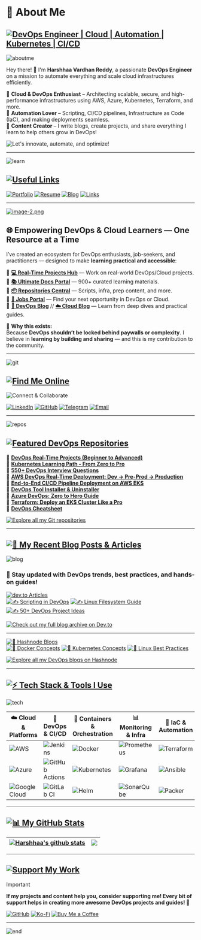 # **🚀 About Me**  

## [![DevOps Engineer | Cloud | Automation | Kubernetes | CI/CD](https://img.shields.io/badge/DevOps_Engineer_%7C_Cloud_%7C_Automation_%7C_Kubernetes_%7C_CI/CD-0A0A0A?style=for-the-badge&logo=devops&logoColor=white)](https://link.notharshhaa.site)

![aboutme](https://imgur.com/CvgYNnv.png)

Hey there! 👋 I'm **Harshhaa Vardhan Reddy**, a passionate **DevOps Engineer** on a mission to automate everything and scale cloud infrastructures efficiently.  

🔹 **Cloud & DevOps Enthusiast** – Architecting scalable, secure, and high-performance infrastructures using AWS, Azure, Kubernetes, Terraform, and more.  
🔹 **Automation Lover** – Scripting, CI/CD pipelines, Infrastructure as Code (IaC), and making deployments seamless.  
🔹 **Content Creator** – I write blogs, create projects, and share everything I learn to help others grow in DevOps!  

![Let's innovate, automate, and optimize!](https://img.shields.io/badge/Let's%20innovate,%20automate,%20and%20optimize!-00BFFF?style=for-the-badge&logo=fastapi&logoColor=white)

---

![learn](https://imgur.com/DY2IoaL.png)

## [![Useful Links](https://img.shields.io/badge/Useful_Links-0A0A0A?style=for-the-badge&logo=link&logoColor=white)](https://link.notharshhaa.site)

[![Portfolio](https://img.shields.io/badge/Portfolio-notharshhaa.site-0A0A0A?style=for-the-badge&logo=vercel&logoColor=white)](https://notharshhaa.site) [![Resume](https://img.shields.io/badge/Resume-cv.notharshhaa.site-007ACC?style=for-the-badge&logo=read-the-docs&logoColor=white)](https://cv.notharshhaa.site) [![Blog](https://img.shields.io/badge/Blog-blog.notharshhaa.site-FFA500?style=for-the-badge&logo=hashnode&logoColor=white)](https://blog.notharshhaa.site) [![Links](https://img.shields.io/badge/All%20Links-link.notharshhaa.site-8A2BE2?style=for-the-badge&logo=linktree&logoColor=white)](https://link.notharshhaa.site)

---

[![image-2.png](https://i.postimg.cc/jqBZ9NLw/image-2.png)](https://postimg.cc/6TLr48Vt)

## 🌐 **Empowering DevOps & Cloud Learners — One Resource at a Time**

I’ve created an ecosystem for DevOps enthusiasts, job-seekers, and practitioners — designed to make **learning practical and accessible**:

🔹 **[💻 Real-Time Projects Hub](https://projects.prodevopsguytech.com)** — Work on real-world DevOps/Cloud projects.  
🔹 **[📚 Ultimate Docs Portal](https://docs.prodevopsguytech.com)** — 900+ curated learning materials.  
🔹 **[📦 Repositories Central](https://repos.prodevopsguytech.com)** — Scripts, infra, prep content, and more.  
🔹 **[🧭 Jobs Portal](https://jobs.prodevopsguytech.com)** — Find your next opportunity in DevOps or Cloud.  
🔹 **[📰 DevOps Blog](https://blog.prodevopsguytech.com)** // **[☁️ Cloud Blog](https://cloud.prodevopsguytech.com)** — Learn from deep dives and practical guides.

🎯 **Why this exists:**  
Because **DevOps shouldn’t be locked behind paywalls or complexity**. I believe in **learning by building and sharing** — and this is my contribution to the community.

---

![git](https://imgur.com/TCiZWsZ.png)

## [![Find Me Online](https://img.shields.io/badge/Find_Me_Online-0A0A0A?style=for-the-badge&logo=linkedin&logoColor=white)](https://linkedin.com/in/harshhaa-vardhan-reddy)  

![Connect & Collaborate](https://img.shields.io/badge/Connect%20&%20Collaborate-8A2BE2?style=for-the-badge&logo=Handshake&logoColor=white)

[![LinkedIn](https://img.shields.io/badge/LinkedIn-%230077B5.svg?style=for-the-badge&logo=linkedin&logoColor=white)](https://linkedin.com/in/harshhaa-vardhan-reddy) [![GitHub](https://img.shields.io/badge/GitHub-181717?style=for-the-badge&logo=github&logoColor=white)](https://github.com/NotHarshhaa) [![Telegram](https://img.shields.io/badge/Telegram-26A5E4?style=for-the-badge&logo=telegram&logoColor=white)](https://t.me/prodevopsguy) [![Email](https://img.shields.io/badge/Email-D14836?style=for-the-badge&logo=gmail&logoColor=white)](mailto:harshhaa03@gmail.com)

---

![repos](https://imgur.com/TCiZWsZ.png)

## [![Featured DevOps Repositories](https://img.shields.io/badge/Featured_Repos-0A0A0A?style=for-the-badge&logo=github&logoColor=white)](https://github.com/NotHarshhaa?tab=repositories)

🔹 **[DevOps Real-Time Projects (Beginner to Advanced)](https://github.com/NotHarshhaa/DevOps-Projects.git)**  
🔹 **[Kubernetes Learning Path - From Zero to Pro](https://github.com/NotHarshhaa/kubernetes-learning-path.git)**  
🔹 **[550+ DevOps Interview Questions](https://github.com/NotHarshhaa/DevOps-Interview-Questions)**  
🔹 **[AWS DevOps Real-Time Deployment: Dev → Pre-Prod → Production](https://github.com/NotHarshhaa/AWS-DevOps-Real-Time-Deployment)**  
🔹 **[End-to-End CI/CD Pipeline Deployment on AWS EKS](https://github.com/NotHarshhaa/CI-CD_EKS-GitHub_Actions.git)**  
🔹 **[DevOps Tool Installer & Uninstaller](https://github.com/NotHarshhaa/DevOps-Tool-Installer)**  
🔹 **[Azure DevOps: Zero to Hero Guide](https://github.com/NotHarshhaa/azure-all_in_one.git)**  
🔹 **[Terraform: Deploy an EKS Cluster Like a Pro](https://github.com/NotHarshhaa/eks-cluster-terraform.git)**  
🔹 **[DevOps Cheatsheet](https://github.com/NotHarshhaa/devops-cheatsheet)**  

[![Explore all my Git repositories](https://img.shields.io/badge/Explore%20all%20my%20GitHub%20Repositories-24292E?style=for-the-badge&logo=github&logoColor=white)](https://repos.prodevopsguytech.com)

---

## [![📝 My Recent Blog Posts & Articles](https://img.shields.io/badge/My_Recent_Blog_Posts_%26_Articles-FF5722?style=for-the-badge&logo=dev.to&logoColor=white)](https://dev.to/notharshhaa)

![blog](https://imgur.com/fja3q42.png)

### 📌 Stay updated with DevOps trends, best practices, and hands-on guides!

[![dev.to Articles](https://img.shields.io/badge/dev.to%20Articles-0A0A0A?style=for-the-badge&logo=dev.to&logoColor=white)](https://dev.to/notharshhaa)  
[![✍️ Scripting in DevOps](https://img.shields.io/badge/Scripting_in_DevOps-4CAF50?style=for-the-badge&logo=dev.to&logoColor=white)](https://dev.to/prodevopsguytech/scripting-in-devops-a-complete-guide-from-beginner-to-advanced-noa) [![✍️ Linux Filesystem Guide](https://img.shields.io/badge/Linux_Filesystem_Guide-FFA500?style=for-the-badge&logo=linux&logoColor=white)](https://dev.to/prodevopsguytech/understanding-the-linux-filesystem-an-in-depth-guide-for-devops-engineers-ona) [![✍️ 50+ DevOps Project Ideas](https://img.shields.io/badge/50%2B_DevOps_Project_Ideas-1976D2?style=for-the-badge&logo=github&logoColor=white)](https://dev.to/prodevopsguytech/50-devops-project-ideas-to-build-your-skills-from-beginner-to-advanced-3e07)

[![Check out my full blog archive on Dev.to](https://img.shields.io/badge/Read%20all%20blogs%20on%20Dev.to-0A0A0A?style=for-the-badge&logo=dev.to&logoColor=white)](https://dev.to/notharshhaa)  

---

[![📌 Hashnode Blogs](https://img.shields.io/badge/Hashnode_Blogs-1ABC9C?style=for-the-badge&logo=hashnode&logoColor=white)](https://hashnode.com/@prodevopsguy)  
[![📌 Docker Concepts](https://img.shields.io/badge/Docker_Concepts-FF5733?style=for-the-badge&logo=docker&logoColor=white)](https://blog.prodevopsguytech.com/docker-basic-to-advanced-concepts-2024) [![📌 Kubernetes Concepts](https://img.shields.io/badge/Kubernetes_Concepts-8E44AD?style=for-the-badge&logo=kubernetes&logoColor=white)](https://blog.prodevopsguytech.com/kubernetes-advanced-concepts-and-best-practices) [![📌 Linux Best Practices](https://img.shields.io/badge/Linux_Best_Practices-3498DB?style=for-the-badge&logo=linux&logoColor=white)](https://blog.prodevopsguytech.com/100-linux-best-practices-by-prodevopsguy-tech)

[![Explore all my DevOps blogs on Hashnode](https://img.shields.io/badge/Explore%20blogs%20on%20Hashnode-2962FF?style=for-the-badge&logo=hashnode&logoColor=white)](https://hashnode.com/@prodevopsguy)

---

## [![⚡ Tech Stack & Tools I Use](https://img.shields.io/badge/Tech_Stack_%26_Tools_I_Use-FF6347?style=for-the-badge&logo=tools&logoColor=white)](https://github.com/NotHarshhaa)  

![tech](https://imgur.com/RknLHXQ.png)

| ☁️ Cloud & Platforms | 🔧 DevOps & CI/CD | 🐳 Containers & Orchestration | 📊 Monitoring & Infra | 🚀 IaC & Automation |
|----------------|----------------|----------------|----------------|----------------|
| ![AWS](https://img.shields.io/badge/AWS-%23FF9900.svg?style=for-the-badge&logo=amazon-aws&logoColor=white) | ![Jenkins](https://img.shields.io/badge/Jenkins-%232C5263.svg?style=for-the-badge&logo=jenkins&logoColor=white) | ![Docker](https://img.shields.io/badge/Docker-%230db7ed.svg?style=for-the-badge&logo=docker&logoColor=white) | ![Prometheus](https://img.shields.io/badge/Prometheus-E6522C?style=for-the-badge&logo=Prometheus&logoColor=white) | ![Terraform](https://img.shields.io/badge/Terraform-%235835CC.svg?style=for-the-badge&logo=terraform&logoColor=white) |
| ![Azure](https://img.shields.io/badge/Azure-%230072C6.svg?style=for-the-badge&logo=microsoftazure&logoColor=white) | ![GitHub Actions](https://img.shields.io/badge/GitHub%20Actions-%232671E5.svg?style=for-the-badge&logo=githubactions&logoColor=white) | ![Kubernetes](https://img.shields.io/badge/Kubernetes-%23326ce5.svg?style=for-the-badge&logo=kubernetes&logoColor=white) | ![Grafana](https://img.shields.io/badge/Grafana-%23F46800.svg?style=for-the-badge&logo=grafana&logoColor=white) | ![Ansible](https://img.shields.io/badge/Ansible-%231A1918.svg?style=for-the-badge&logo=ansible&logoColor=white) |
| ![Google Cloud](https://img.shields.io/badge/GoogleCloud-%234285F4.svg?style=for-the-badge&logo=google-cloud&logoColor=white) | ![GitLab CI](https://img.shields.io/badge/GitLab%20CI-%23181717.svg?style=for-the-badge&logo=gitlab&logoColor=white) | ![Helm](https://img.shields.io/badge/Helm-%232C5263.svg?style=for-the-badge&logo=helm&logoColor=white) | ![SonarQube](https://img.shields.io/badge/SonarQube-%23000000.svg?style=for-the-badge&logo=sonarqube&logoColor=4E9BCD) | ![Packer](https://img.shields.io/badge/Packer-%23326ce5.svg?style=for-the-badge&logo=packer&logoColor=white) |

---

## [![📊 My GitHub Stats](https://img.shields.io/badge/My_GitHub_Stats-4CAF50?style=for-the-badge&logo=github&logoColor=white)](https://github.com/NotHarshhaa)  

| <a href="https://github.com/NotHarshhaa/DevOps-Projects"><img align="center" src="https://github-readme-stats.vercel.app/api?username=NotHarshhaa&show_icons=true&include_all_commits=true&theme=buefy&hide_border=true" alt="Harshhaa's github stats" /></a> | <a href="https://github.com/NotHarshhaa/DevOps-Projects"><img align="center" src="https://github-readme-stats.vercel.app/api/top-langs/?username=NotHarshhaa&layout=compact&theme=buefy&hide_border=true" /></a> |
| ------------- | ------------- |

---

## [![Support My Work](https://img.shields.io/badge/Support_My_Work-FF5722?style=for-the-badge&logo=ko-fi&logoColor=white)](https://ko-fi.com/harshhaareddy)

> [!IMPORTANT]
>
> **If my projects and content help you, consider supporting me! Every bit of support helps in creating more awesome DevOps projects and guides! 💖**
>
> [![GitHub](https://img.shields.io/badge/GitHub-NotHarshhaa-181717?style=for-the-badge&logo=github)](https://github.com/NotHarshhaa)  [![Ko-Fi](https://img.shields.io/badge/Ko--Fi-harshhaareddy-FF5E5B?style=for-the-badge&logo=kofi&logoColor=white)](https://ko-fi.com/harshhaareddy)  [![Buy Me a Coffee](https://img.shields.io/badge/Buy%20Me%20a%20Coffee-harshhaareddy-FFDD00?style=for-the-badge&logo=buy-me-a-coffee&logoColor=black)](https://www.buymeacoffee.com/harshhaareddy)

---

![end](https://imgur.com/meVJnmd.png)
